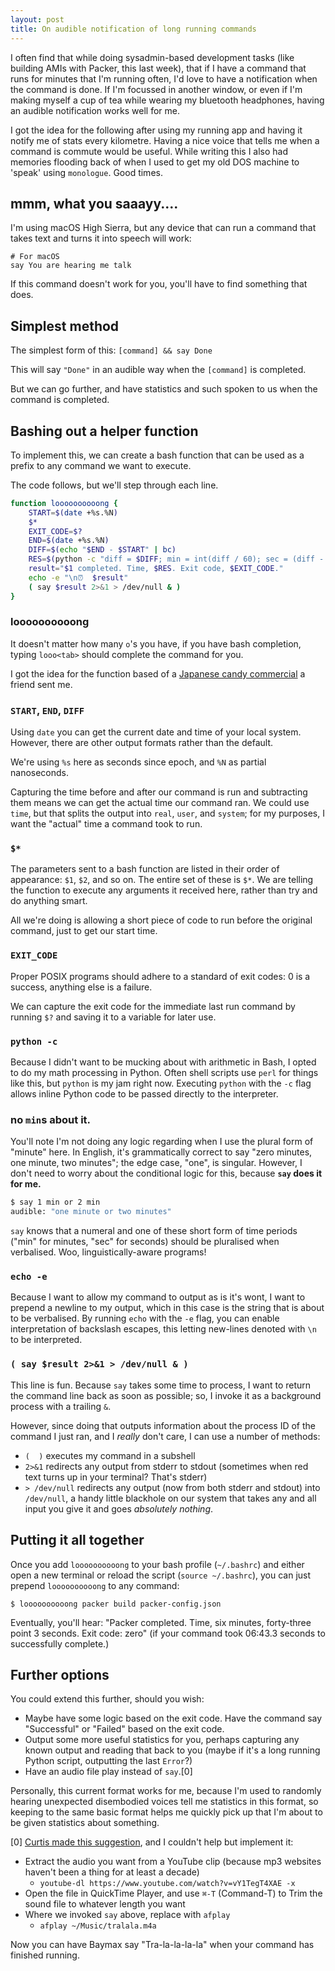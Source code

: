 ```yaml
---
layout: post
title: On audible notification of long running commands
---
```


I often find that while doing sysadmin-based development tasks (like building AMIs with Packer, this last week), that if I have a command that runs for minutes that I'm running often, I'd love to have a notification when the command is done. If I'm focussed in another window, or even if I'm making myself a cup of tea while wearing my bluetooth headphones, having an audible notification works well for me. 

I got the idea for the following after using my running app and having it notify me of stats every kilometre. Having a nice voice that tells me when a command is commute would be useful. While writing this I also had memories flooding back of when I used to get my old DOS machine to 'speak' using `monologue`. Good times. 

## **mmm, what you saaayy....**

I'm using macOS High Sierra, but any device that can run a command that takes text and turns it into speech will work: 

```shell
# For macOS
say You are hearing me talk
```

If this command doesn't work for you, you'll have to find something that does. 

## Simplest method

The simplest form of this: `[command] && say Done`

This will say `"Done"` in an audible way when the `[command]` is completed. 

But we can go further, and have statistics and such spoken to us when the command is completed. 

## Bashing out a helper function

To implement this, we can create a bash function that can be used as a prefix to any command we want to execute. 

The code follows, but we'll step through each line. 

```bash
function loooooooooong {
    START=$(date +%s.%N)
    $*
    EXIT_CODE=$?
    END=$(date +%s.%N)
    DIFF=$(echo "$END - $START" | bc)
    RES=$(python -c "diff = $DIFF; min = int(diff / 60); sec = (diff - min*60); print('%s min, %0.1f sec' %(min,sec))")
    result="$1 completed. Time, $RES. Exit code, $EXIT_CODE."
    echo -e "\n⏰  $result"
    ( say $result 2>&1 > /dev/null & )
}

```

### loooooooooong

It doesn't matter how many `o`'s you have, if you have bash completion, typing `looo<tab>` should complete the command for you. 

I got the idea for the function based of a [Japanese candy commercial](https://www.youtube.com/watch?v=6-1Ue0FFrHY) a friend sent me.

### `START`, `END`, `DIFF`

Using `date` you can get the current date and time of your local system. However, there are other output formats rather than the default. 

We're using `%s` here as seconds since epoch, and `%N` as partial nanoseconds. 

Capturing the time before and after our command is run and subtracting them means we can get the actual time our command ran. We could use `time`, but that splits the output into `real`, `user`, and `system`; for my purposes, I want the "actual" time a command took to run. 

### `$*`

The parameters sent to a bash function are listed in their order of appearance: `$1`, `$2`, and so on. The entire set of these is `$*`. We are telling the function to execute any arguments it received here, rather than try and do anything smart. 

All we're doing is allowing a short piece of code to run before the original command, just to get our start time. 

### `EXIT_CODE`

Proper POSIX programs should adhere to a standard of exit codes: 0 is a success, anything else is a failure. 

We can capture the exit code for the immediate last run command by running `$?` and saving it to a variable for later use. 

### `python -c`

Because I didn't want to be mucking about with arithmetic in Bash, I opted to do my math processing in Python. Often shell scripts use `perl` for things like this, but `python` is my jam right now. Executing `python` with the `-c` flag allows inline Python code to be passed directly to the interpreter. 

### no `min`s about it. 

You'll note I'm not doing any logic regarding when I use the plural form of "minute" here. In English, it's grammatically correct to say "zero minutes, one minute, two minutes"; the edge case, "one", is singular. However, I don't need to worry about the conditional logic for this, because **`say` does it for me.**

```bash
$ say 1 min or 2 min
audible: "one minute or two minutes"
```

`say` knows that a numeral and one of these short form of time periods ("min" for minutes, "sec" for seconds) should be pluralised when verbalised. Woo, linguistically-aware programs!

### `echo -e`

Because I want to allow my command to output as is it's wont, I want to prepend a newline to my output, which in this case is the string that is about to be verbalised. By running `echo` with the `-e` flag, you can enable interpretation of backslash escapes, this letting new-lines denoted with `\n` to be interpreted. 

### `( say $result 2>&1 > /dev/null & )`

This line is fun. Because `say` takes some time to process, I want to return the command line back as soon as possible; so, I invoke it as a background process with a trailing `&`. 

However, since doing that outputs information about the process ID of the command I just ran, and I *really* don't care, I can use a number of methods: 

 * `(  )` executes my command in a subshell
 * `2>&1` redirects any output from stderr to stdout (sometimes when red text turns up in your terminal? That's stderr)
 * `> /dev/null` redirects any output (now from both stderr and stdout) into `/dev/null`, a handy little blackhole on our system that takes any and all input you give it and goes *absolutely nothing*. 

## Putting it all together

Once you add `loooooooooong` to your bash profile (`~/.bashrc`) and either open a new terminal or reload the script (`source ~/.bashrc`), you can just prepend `loooooooooong` to any command: 

```terminal 
$ loooooooooong packer build packer-config.json
```

Eventually, you'll hear: "Packer completed. Time, six minutes, forty-three point 3 seconds. Exit code: zero" (if your command took 06:43.3 seconds to successfully complete.)


## Further options

You could extend this further, should you wish: 

* Maybe have some logic based on the exit code. Have the command say "Successful" or "Failed" based on the exit code. 
* Output some more useful statistics for you, perhaps capturing any known output and reading that back to you (maybe if it's a long running Python script, outputting the last `Error`?)
* Have an audio file play instead of `say`.[0]

Personally, this current format works for me, because I'm used to randomly hearing unexpected disembodied voices tell me statistics in this format, so keeping to the same basic format helps me quickly pick up that I'm about to be given statistics about something. 


[0] [Curtis made this suggestion](https://twitter.com/BunkyFob/status/1041538464175419392), and I couldn't help but implement it: 
* Extract the audio you want from a YouTube clip (because mp3 websites haven't been a thing for at least a decade)
  - `youtube-dl https://www.youtube.com/watch?v=vY1TegT4XAE -x`
* Open the file in QuickTime Player, and use `⌘-T` (Command-T) to Trim the sound file to whatever length you want
* Where we invoked `say` above, replace with `afplay`
  - `afplay ~/Music/tralala.m4a`

Now you can have Baymax say "Tra-la-la-la-la" when your command has finished running. 

